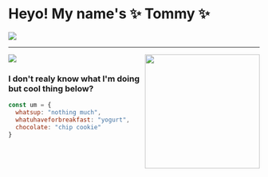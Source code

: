<!--
**imatomster/imatomster** is a ✨ _special_ ✨ repository because its `README.md` (this file) appears on your GitHub profile.

Here are some ideas to get you started:

- 🔭 I’m currently working on ...
- 🌱 I’m currently learning ...
- 👯 I’m looking to collaborate on ...
- 🤔 I’m looking for help with ...
- 💬 Ask me about ...
- 📫 How to reach me: ...
- 😄 Pronouns: ...
- ⚡ Fun fact: ...
-->

<h1> Heyo! My name's ✨ Tommy ✨ </h1>

<a href="https://www.youtube.com/watch?v=dQw4w9WgXcQ">
  <img src="https://img.shields.io/youtube/views/dQw4w9WgXcQ?label=Best%20Video&style=plastic" />
</a>

---

<img align='right' src="https://media.giphy.com/media/MT5UUV1d4CXE2A37Dg/giphy.gif" width="230">

<a href="https://github.com/imatomster">
  <img src="https://github-readme-stats.vercel.app/api?username=imatomster&show_icons=true" />
</a>

<h3> I don't realy know what I'm doing but cool thing below? </h3>

```javascript
const um = {
  whatsup: "nothing much",
  whatuhaveforbreakfast: "yogurt",
  chocolate: "chip cookie"
}
```
